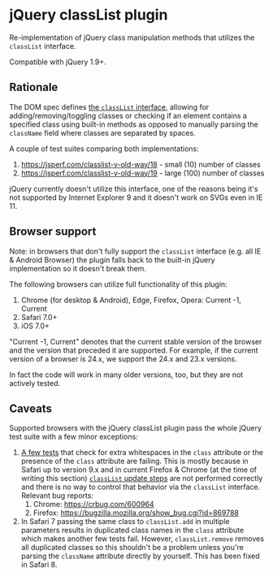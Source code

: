 # jQuery classList plugin

Re-implementation of jQuery class manipulation methods that utilizes the `classList` interface.

Compatible with jQuery 1.9+.

## Rationale

The DOM spec defines [the `classList` interface](https://dom.spec.whatwg.org/#dom-element-classlist), allowing for adding/removing/toggling classes or checking if an element contains a specified class using built-in methods as opposed to manually parsing the `className` field where classes are separated by spaces.

A couple of test suites comparing both implementations:

1. https://jsperf.com/classlist-v-old-way/18 - small (10) number of classes
2. https://jsperf.com/classlist-v-old-way/19 - large (100) number of classes

jQuery currently doesn't utilize this interface, one of the reasons being it's not supported by Internet Explorer 9 and it doesn't work on SVGs even in IE 11.

## Browser support

Note: in browsers that don't fully support the `classList` interface (e.g. all IE & Android Browser) the plugin falls back to the built-in jQuery implementation so it doesn't break them.

The following browsers can utilize full functionality of this plugin:

1. Chrome (for desktop & Android), Edge, Firefox, Opera: Current -1, Current
2. Safari 7.0+
3. iOS 7.0+

"Current -1, Current" denotes that the current stable version of the browser and the version that preceded it are supported. For example, if the current version of a browser is 24.x, we support the 24.x and 23.x versions.

In fact the code will work in many older versions, too, but they are not actively tested.

## Caveats

Supported browsers with the jQuery classList plugin pass the whole jQuery test suite with a few minor exceptions:
 
1. [A few tests](https://github.com/mgol/jquery/commit/11f440c3c8ce869bd79dd0ec716247b4380170dc) that check for extra whitespaces in the `class` attribute or the presence of the `class` attribute are failing. This is mostly because in Safari up to version 9.x and in current Firefox & Chrome (at the time of writing this section) [`classList` update steps](https://dom.spec.whatwg.org/#concept-DTL-update) are not performed correctly and there is no way to control that behavior via the `classList` interface. Relevant bug reports:
    1. Chrome: https://crbug.com/600964
    2. Firefox: https://bugzilla.mozilla.org/show_bug.cgi?id=869788
2. In Safari 7 passing the same class to `classList.add` in multiple parameters results in duplicated class names in the `class` attribute which makes another few tests fail. However, `classList.remove` removes all duplicated classes so this shouldn't be a problem unless you're parsing the `className` attribute directly by yourself. This has been fixed in Safari 8.
